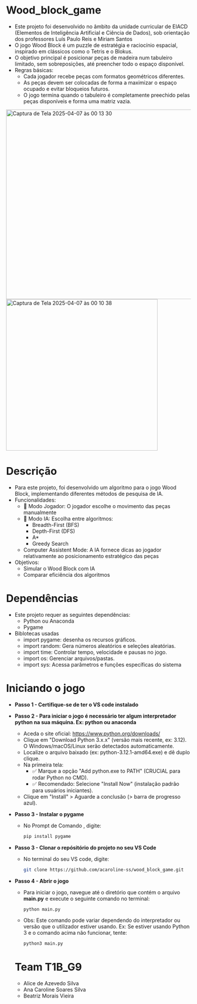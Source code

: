 # Wood_block_game
* Este projeto foi desenvolvido no âmbito da unidade curricular de EIACD (Elementos de Inteligência Artificial e Ciência de Dados), sob orientação dos professores Luís Paulo Reis e Miriam Santos
* O jogo Wood Block é um puzzle de estratégia e raciocínio espacial, inspirado em clássicos como o Tetris e o Blokus.
* O objetivo principal é posicionar peças de madeira num tabuleiro limitado, sem sobreposições, até preencher todo o espaço disponível.
* Regras básicas:
  * Cada jogador recebe peças com formatos geométricos diferentes.
  * As peças devem ser colocadas de forma a maximizar o espaço ocupado e evitar bloqueios futuros.
  * O jogo termina quando o tabuleiro é completamente preechido pelas peças disponíveis e forma uma matriz vazia.
    
 <img width="517" alt="Captura de Tela 2025-04-07 às 00 13 30" src="https://github.com/user-attachments/assets/924ec2ea-d489-4290-821c-b6bed396eab0" />

<img width="413" alt="Captura de Tela 2025-04-07 às 00 10 38" src="https://github.com/user-attachments/assets/8be28e74-cec9-4c81-ae68-af61bded7574" />


# Descrição
* Para este projeto, foi desenvolvido um algoritmo para o jogo Wood Block, implementando diferentes métodos de pesquisa de IA.
* Funcionalidades:
  * 👤 Modo Jogador: O jogador escolhe o movimento das peças manualmente
  * 🤖 Modo IA: Escolha entre algoritmos:
     * Breadth-First (BFS)
     * Depth-First (DFS)
     * A*
     * Greedy Search
  * Computer Assistent Mode: A IA fornece dicas ao jogador relativamente ao posicionamento estratégico das peças
* Objetivos:
  * Simular o Wood Block com IA
  * Comparar eficiência dos algoritmos

 # Dependências
 * Este projeto requer as seguintes dependências:
   * Python ou Anaconda
   * Pygame
* Biblotecas usadas
  * import pygame: desenha os recursos gráficos.
  * import random: Gera números aleatórios e seleções aleatórias.
  * import time: Controlar tempo, velocidade e pausas no jogo.
  * import os: Gerenciar arquivos/pastas.
  * import sys: Acessa parâmetros e funções específicas do sistema

# Iniciando o jogo
* **Passo 1 - Certifique-se de ter o VS code instalado**
  
* **Passo 2 - Para iniciar o jogo é necessário ter algum interpretador python na sua máquina. Ex: python ou anaconda**
  * Aceda o site oficial: https://www.python.org/downloads/
  * Clique em "Download Python 3.x.x" (versão mais recente, ex: 3.12). O Windows/macOS/Linux serão detectados automaticamente.
  * Localize o arquivo baixado (ex: python-3.12.1-amd64.exe) e dê duplo clique.
  * Na primeira tela:
     * ✅ Marque a opção "Add python.exe to PATH" (CRUCIAL para rodar Python no CMD).
     * ✅ Recomendado: Selecione "Install Now" (instalação padrão para usuários iniciantes).
  * Clique em "Install" > Aguarde a conclusão (> barra de progresso azul).
* **Passo 3 - Instalar o pygame**
  * No Prompt de Comando , digite:
    ```bash
    pip install pygame
    ```
* **Passo 3 - Clonar o repósitório do projeto no seu VS Code**
  * No terminal do seu VS code, digite:
    ```bash
    git clone https://github.com/acaroline-ss/wood_block_game.git
    ```
* **Passo 4 - Abrir o jogo**
  * Para iniciar o jogo, navegue até o diretório que contém o arquivo **main.py** e execute o seguinte comando no terminal:
    ```bash
    python main.py
    ```
  * Obs: Este comando pode variar dependendo do interpretador ou versão que o utilizador estiver usando. Ex: Se estiver usando Python 3 e o comando acima não funcionar, tente:
    ```bash
    python3 main.py
    ```
  # Team T1B_G9
  * Alice de Azevedo Silva
  * Ana Caroline Soares Silva
  * Beatriz Morais Vieira
